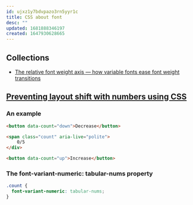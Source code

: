```yaml
---
id: ujxz1y7bdvpazo3rn5yyr1c
title: CSS about font
desc: ""
updated: 1681888346197
created: 1647930628665
---
```


## Collections

- [The relative font weight axis — how variable fonts ease font weight transitions](https://www.stefanjudis.com/today-i-learned/the-relative-font-weight-axis-how-variable-fonts-ease-font-weight/)

## [Preventing layout shift with numbers using CSS](https://gomakethings.com/preventing-layout-shift-with-numbers-using-css/)

### An example

```html
<button data-count="down">Decrease</button>

<span class="count" aria-live="polite">
	0/5
</div>

<button data-count="up">Increase</button>
```

### The font-variant-numeric: tabular-nums property

```css
.count {
  font-variant-numeric: tabular-nums;
}
```
